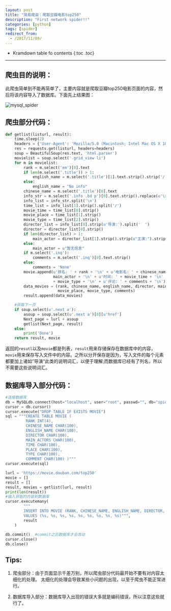 ```yaml
---
layout: post
title: "简易爬虫：爬取豆瓣电影top250"
description: "First network spider!!"
categories: [python]
tags: [spider]
redirect_from:
  - /2017/11/09/
---
```


* Kramdown table fo contents
{:toc .toc}

---

## 爬虫目的说明：

此爬虫简单到不能再简单了，主要内容就是爬取豆瓣top250电影页面的内容，然后将该内容导入了数据库。下面先上结果图：

![mysql_spider](http://oq782gkz3.bkt.clouddn.com/2017-11-09%2016_54_38-movie%20@spider%20%28spider%29%20-%20%E8%A1%A8%20-%20Navicat%20for%20MySQL.png)

## 爬虫部分代码：

```python
def getlist(listurl, result):
    time.sleep(2)
    headers = {'User-Agent': 'Mozilla/5.0 (Macintosh; Intel Mac OS X 10_11_2) AppleWebKit/537.36 (KHTML, like Gecko) Chrome/47.0.2526.80 Safari/537.36'}
    res = requests.get(listurl, headers=headers)
    soup = BeautifulSoup(res.text, 'html.parser')
    movielist = soup.select('.grid_view li')
    for m in movielist:
        rank = m.select('em')[0].text
        if len(m.select('.title')) > 1:
            english_name = m.select('.title')[1].text.strip().strip('/').strip()
        else:
            english_name = "No info"
        chinese_name = m.select('.title')[0].text
        info_str = m.select('.info .bd p')[0].text.strip().replace(u'\xa0', u' ')
        info_list = info_str.split('\n')
        time_list = info_list[1].strip().split('/')
        movie_time = time_list[0].strip()
        movie_place = time_list[1].strip()
        movie_type = time_list[2].strip()
        director_list = info_list[0].strip(u'导演:').split('  ')
        director = director_list[0].strip()
        if len(director_list) > 1:
            main_actor = director_list[1].strip().strip(u"主演:").strip()
        else:
            main_actor = u"暂无信息"
        if m.select('.inq'):
            comments = m.select('.inq')[0].text.strip()
        else:
            comments = 'None'
        movie.append(u'排名: ' + rank + '\n' + u'电影名: ' + chinese_name + '\n' +  u'导演: ' + director + '\n' +  u'主演: ' +
                     main_actor + '\n' + u'时间: ' + movie_time + '\n' + u'产地： '+ movie_place + '\n'+ u'类型： '
                     + movie_type + '\n' + u'评论: ' + comments + '\n')
        data_movies = (rank, chinese_name, english_name, director, main_actor, movie_time,
                       movie_place, movie_type, comments)
        result.append(data_movies)

    #获取下一页        
    if soup.select(u'.next a'):
        asoup = soup.select(u'.next a')[0][u'href']
        Next_page = lurl + asoup
        getlist(Next_page, result)
    else:
        print('Done')
    return result, movie
```

返回的`resutl`以及`movie`都是列表，`result`用来存储保存在数据库中的内容，`movie`用来保存写入文件中的内容。之所以分开保存是因为，写入文件的每个元素都要加上诸如”导演“此类的说明词汇，以便于理解;而数据库已经有了列名，所以不需要这些说明词汇。

## 数据库导入部分代码：

```python
#连接数据库
db = MySQLdb.connect(host="localhost", user="root", passwd="", db="spider", use_unicode=True, charset="utf8")
cursor = db.cursor()
cursor.execute("DROP TABLE IF EXISTS MOVIE")
sql = """CREATE TABLE MOVIE (
         RANK INT(4),
         CHINESE_NAME CHAR(100),
         ENGLISH_NAME CHAR(100),
         DIRECTOR CHAR(100),
         MAIN_ACTORS CHAR(100),
         TIME CHAR(100),
         PLACE CHAR(100),
         TYPE CHAR(100),
         COMMENT CHAR(100) )"""
cursor.execute(sql)

lurl = 'https://movie.douban.com/top250'
movie = []
result = []
result, movies = getlist(lurl, result)
print(len(result))
#插入获取的内容到数据库
cursor.executemany(
        """
        INSERT INTO MOVIE (RANK, CHINESE_NAME, ENGLISH_NAME, DIRECTOR, MAIN_ACTORS, TIME, PLACE, TYPE, COMMENT) 
        VALUES (%s, %s, %s, %s, %s, %s, %s, %s, %s)""",
        result
    )
	
db.commit()  #commit之后数据库才会改动
cursor.close()
db.close()
```

## Tips:

1. 爬虫部分：由于页面显示千差万别，所以爬虫部分代码最开始不要有对内容太细化的处理。
太细化的处理会导致某些小问题的出现，以至于爬虫不能正常进行。

2. 数据库导入部分：数据库导入出现的错误大多就是编码错误，所以注意这些就行了。

